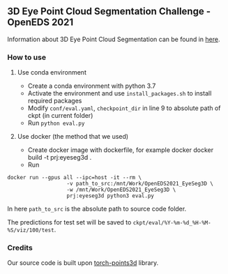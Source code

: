 
## 3D Eye Point Cloud Segmentation Challenge - OpenEDS 2021

Information about 3D Eye Point Cloud Segmentation can be found in [here](https://research.fb.com/programs/facebook-openeds-2021-challenge/).

### How to use
1. Use conda environment
      - Create a conda environment with python 3.7
      - Activate the environment and use `install_packages.sh` to install required packages
      - Modify `conf/eval.yaml`, `checkpoint_dir` in line 9 to absolute path of ckpt (in current folder)
      - Run `python eval.py`

2. Use docker (the method that we used)
    - Create docker image with dockerfile, for example docker docker build -t prj:eyeseg3d .
    - Run
 ```
 docker run --gpus all --ipc=host -it --rm \
                    -v path_to_src:/mnt/Work/OpenEDS2021_EyeSeg3D \
                    -w /mnt/Work/OpenEDS2021_EyeSeg3D \
                    prj:eyeseg3d python3 eval.py
```

   In here `path_to_src` is the absolute path to source code folder.

The predictions for test set will be saved to `ckpt/eval/%Y-%m-%d_%H-%M-%S/viz/100/test`.

### Credits
Our source code is built upon [torch-points3d](https://github.com/nicolas-chaulet/torch-points3d) library.
